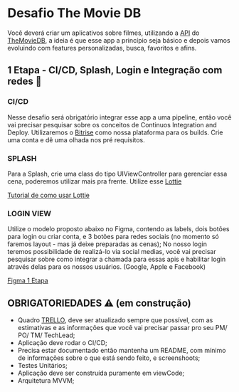 # Desafio The Movie DB
Você deverá criar um aplicativos sobre filmes, utilizando a [API](https://developer.themoviedb.org/docs/getting-started) do [TheMovieDB](https://www.themoviedb.org/), a ideia é que esse app a princípio seja básico e depois vamos evoluindo com features personalizadas, busca, favoritos e afins.

## 1 Etapa - CI/CD, Splash, Login e Integração com redes :dart:

### CI/CD
Nesse desafio será obrigatório integrar esse app a uma pipeline, então você vai precisar pesquisar sobre os conceitos de Continuos Integration and Deploy. Utilizaremos o [Bitrise](https://bitrise.io/) como nossa plataforma para os builds. Crie uma conta e dê uma olhada nos pré requisitos.

### SPLASH
Para a Splash, crie uma class do tipo UIViewController para gerenciar essa cena, poderemos utilizar mais pra frente.
Utilize esse [Lottie](https://app.lottiefiles.com/animation/7d65ae82-deab-4200-aeba-d6c383f70235?channel=web&source=public-animation&panel=embed)

[Tutorial de como usar Lottie](https://lottiefiles.com/blog/working-with-lottie-animations/how-to-add-lottie-animation-ios-app-swift)

### LOGIN VIEW
Utilize o modelo proposto abaixo no Figma, contendo as labels, dois botões para login ou criar conta, e 3 botões para redes sociais (no momento só faremos layout - mas já deixe preparadas as cenas);
No nosso login teremos possibilidade de realizá-lo via social medias, você vai precisar pesquisar sobre como integrar a chamada para essas apis e habilitar login através delas para os nossos usuários. (Google, Apple e Facebook)

[Figma 1 Etapa](https://www.figma.com/file/jPXgNyq6UVbhmgB40uuQLD/tmDB?type=design&node-id=0%3A1&mode=design&t=Fv16s9cb2vFSbYJx-1)


## OBRIGATORIEDADES :warning: (em construção)
- Quadro [TRELLO](https://trello.com/invite/b/K0PZVC3b/ATTId44dbb30a0308f32259b1f5ef3cefc5a30C67DEC/squad-juniores), deve ser atualizado sempre que possível, com as estimativas e as informações que você vai precisar passar pro seu PM/ PO/ TM/ TechLead;
- Aplicação deve rodar o CI/CD;
- Precisa estar documentado então mantenha um README, com mínimo de informações sobre o que está sendo feito, e screenshoots;
- Testes Unitários;
- Aplicação deve ser construída puramente em viewCode;
- Arquitetura MVVM;
